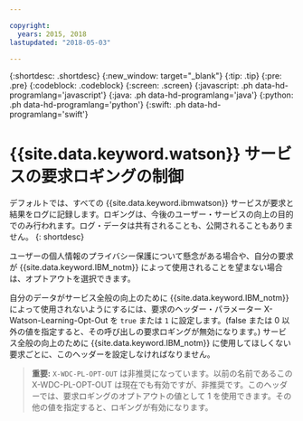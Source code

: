 ```yaml
---

copyright:
  years: 2015, 2018
lastupdated: "2018-05-03"

---
```


{:shortdesc: .shortdesc}
{:new_window: target="_blank"}
{:tip: .tip}
{:pre: .pre}
{:codeblock: .codeblock}
{:screen: .screen}
{:javascript: .ph data-hd-programlang='javascript'}
{:java: .ph data-hd-programlang='java'}
{:python: .ph data-hd-programlang='python'}
{:swift: .ph data-hd-programlang='swift'}

# {{site.data.keyword.watson}} サービスの要求ロギングの制御

デフォルトでは、すべての {{site.data.keyword.ibmwatson}} サービスが要求と結果をログに記録します。ロギングは、今後のユーザー・サービスの向上の目的でのみ行われます。ログ・データは共有されることも、公開されることもありません。
{: shortdesc}

ユーザーの個人情報のプライバシー保護について懸念がある場合や、自分の要求が {{site.data.keyword.IBM_notm}} によって使用されることを望まない場合は、オプトアウトを選択できます。

自分のデータがサービス全般の向上のために {{site.data.keyword.IBM_notm}} によって使用されないようにするには、要求のヘッダー・パラメーター X-Watson-Learning-Opt-Out を `true` または `1` に設定します。(false または 0 以外の値を指定すると、その呼び出しの要求ロギングが無効になります。) サービス全般の向上のために {{site.data.keyword.IBM_notm}} に使用してほしくない要求ごとに、このヘッダーを設定しなければなりません。

> **重要:** `X-WDC-PL-OPT-OUT` は非推奨になっています。以前の名前であるこの X-WDC-PL-OPT-OUT は現在でも有効ですが、非推奨です。このヘッダーでは、要求ロギングのオプトアウトの値として 1 を使用できます。その他の値を指定すると、ロギングが有効になります。
